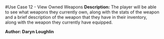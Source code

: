 #Use Case 12 - View Owned Weapons
**Description:** The player will be able to see what weapons they currently own, along with the stats of the weapon and a brief description of the weapon that they have in their inventory, along with the weapon they currently have equipped.

**Author: Daryn Loughlin**
